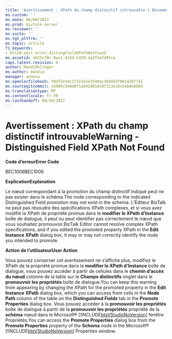 ```yaml
---
title: 'Avertissement : XPath du champ distinctif introuvable | Documents Microsoft'
ms.custom: ''
ms.date: 06/08/2017
ms.prod: biztalk-server
ms.reviewer: ''
ms.suite: ''
ms.tgt_pltfrm: ''
ms.topic: article
f1_keywords:
- bts10.edit.error.distingFieldXPathNotFound
ms.assetid: a925c39c-9ae1-4334-b329-aa2f5afd97ce
caps.latest.revision: 6
author: MandiOhlinger
ms.author: mandia
manager: anneta
ms.openlocfilehash: f9df2e34c27fe3e5e3540ac384443f86143bf741
ms.sourcegitcommit: cb908c540d8f1a692d01dc8f313e16cb4b4e696d
ms.translationtype: MT
ms.contentlocale: fr-FR
ms.lasthandoff: 09/20/2017
---
```

# <a name="warning---distinguished-field-xpath-not-found"></a><span data-ttu-id="d51c5-102">Avertissement : XPath du champ distinctif introuvable</span><span class="sxs-lookup"><span data-stu-id="d51c5-102">Warning - Distinguished Field XPath Not Found</span></span>
<span data-ttu-id="d51c5-103">**Code d’erreur**</span><span class="sxs-lookup"><span data-stu-id="d51c5-103">**Error Code**</span></span>  
  
 <span data-ttu-id="d51c5-104">BEC1006</span><span class="sxs-lookup"><span data-stu-id="d51c5-104">BEC1006</span></span>  
  
 <span data-ttu-id="d51c5-105">**Explication**</span><span class="sxs-lookup"><span data-stu-id="d51c5-105">**Explanation**</span></span>  
  
 <span data-ttu-id="d51c5-106">Le nœud correspondant à la promotion du champ distinctif indiqué peut ne pas exister dans le schéma.</span><span class="sxs-lookup"><span data-stu-id="d51c5-106">The node corresponding to the indicated Distinguished Field promotion may not exist in the schema.</span></span> <span data-ttu-id="d51c5-107">L’Éditeur BizTalk ne peut pas résoudre des spécifications XPath complexes, et si vous avez modifié la XPath de propriété promue dans le **modifier le XPath d’Instance** boîte de dialogue, il peut ou peut identifier pas correctement le nœud que vous souhaitez promouvoir.</span><span class="sxs-lookup"><span data-stu-id="d51c5-107">BizTalk Editor cannot resolve complex XPath specifications, and if you edited the promoted property XPath in the **Edit Instance XPath** dialog box, it may or may not correctly identify the node you intended to promote.</span></span>  
  
 <span data-ttu-id="d51c5-108">**Action de l’utilisateur**</span><span class="sxs-lookup"><span data-stu-id="d51c5-108">**User Action**</span></span>  
  
 <span data-ttu-id="d51c5-109">Vous pouvez conserver cet avertissement ne s’affiche plus, modifiez le XPath de la propriété promue dans le **modifier le XPath d’Instance** boîte de dialogue, vous pouvez accéder à partir de cellules dans le **chemin d’accès du nœud** colonne de la table sur le **Champs distinctifs** onglet dans le **promouvoir les propriétés** boîte de dialogue.</span><span class="sxs-lookup"><span data-stu-id="d51c5-109">You can keep this warning from appearing by changing the XPath for the promoted property in the **Edit Instance XPath** dialog box, which you can access from cells in the **Node Path** column of the table on the **Distinguished Fields** tab in the **Promote Properties** dialog box.</span></span> <span data-ttu-id="d51c5-110">Vous pouvez accéder à la **promouvoir les propriétés** boîte de dialogue à partir de la **promouvoir les propriétés** propriété de la **schéma** nœud dans le Microsoft® [!INCLUDE[btsVStudioNoVersion](../includes/btsvstudionoversion-md.md)] fenêtre Propriétés.</span><span class="sxs-lookup"><span data-stu-id="d51c5-110">You can access the **Promote Properties** dialog box from the **Promote Properties** property of the **Schema** node in the Microsoft® [!INCLUDE[btsVStudioNoVersion](../includes/btsvstudionoversion-md.md)] Properties window.</span></span>